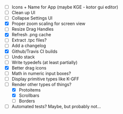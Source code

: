 - [ ] Icons + Name for App (maybe KGE - kotor gui editor)
- [ ] Clean up UI
- [ ] Collapse Settings UI
- [x] Proper zoom scaling for screen view
- [ ] Resize Drag Handles
- [x] Refresh .png cache
- [ ] Extract .tpc files?
- [ ] Add a changelog
- [x] Github/Travis CI builds
- [ ] Undo stack
- [ ] Write typedefs (at least partially)
- [x] Better drag icons
- [ ] Math in numeric input boxes?
- [ ] Display primitive types like K-GFF
- [ ] Render other types of things?
  - [x] Protoitems
  - [x] Scrollbars
  - [ ] Borders
- [ ] Automated tests? Maybe, but probably not...
